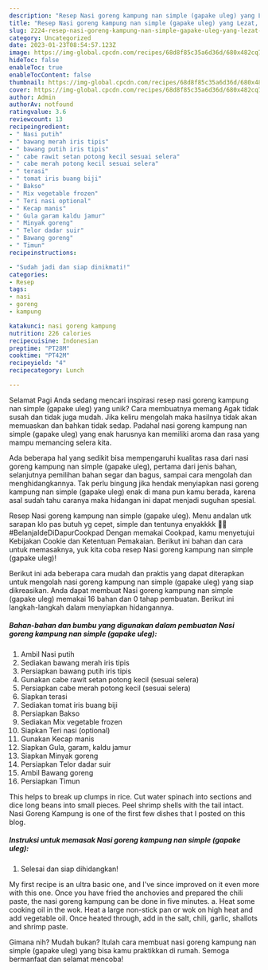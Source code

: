 ```yaml
---
description: "Resep Nasi goreng kampung nan simple (gapake uleg) yang Lezat, Enak"
title: "Resep Nasi goreng kampung nan simple (gapake uleg) yang Lezat, Enak"
slug: 2224-resep-nasi-goreng-kampung-nan-simple-gapake-uleg-yang-lezat-enak
category: Uncategorized
date: 2023-01-23T08:54:57.123Z
image: https://img-global.cpcdn.com/recipes/68d8f85c35a6d36d/680x482cq70/nasi-goreng-kampung-nan-simple-gapake-uleg-foto-resep-utama.jpg
hideToc: false
enableToc: true
enableTocContent: false
thumbnail: https://img-global.cpcdn.com/recipes/68d8f85c35a6d36d/680x482cq70/nasi-goreng-kampung-nan-simple-gapake-uleg-foto-resep-utama.jpg
cover: https://img-global.cpcdn.com/recipes/68d8f85c35a6d36d/680x482cq70/nasi-goreng-kampung-nan-simple-gapake-uleg-foto-resep-utama.jpg
author: Admin
authorAv: notfound
ratingvalue: 3.6
reviewcount: 13
recipeingredient:
- " Nasi putih"
- " bawang merah iris tipis"
- " bawang putih iris tipis"
- " cabe rawit setan potong kecil sesuai selera"
- " cabe merah potong kecil sesuai selera"
- " terasi"
- " tomat iris buang biji"
- " Bakso"
- " Mix vegetable frozen"
- " Teri nasi optional"
- " Kecap manis"
- " Gula garam kaldu jamur"
- " Minyak goreng"
- " Telor dadar suir"
- " Bawang goreng"
- " Timun"
recipeinstructions:

- "Sudah jadi dan siap dinikmati!"
categories:
- Resep
tags:
- nasi
- goreng
- kampung

katakunci: nasi goreng kampung 
nutrition: 226 calories
recipecuisine: Indonesian
preptime: "PT28M"
cooktime: "PT42M"
recipeyield: "4"
recipecategory: Lunch

---
```



Selamat Pagi Anda sedang mencari inspirasi resep nasi goreng kampung nan simple (gapake uleg) yang unik? Cara membuatnya memang Agak tidak susah dan tidak juga mudah. Jika keliru mengolah maka hasilnya tidak akan memuaskan dan bahkan tidak sedap. Padahal nasi goreng kampung nan simple (gapake uleg) yang enak harusnya kan memiliki aroma dan rasa yang mampu memancing selera kita.


Ada beberapa hal yang sedikit bisa mempengaruhi kualitas rasa dari nasi goreng kampung nan simple (gapake uleg), pertama dari jenis bahan, selanjutnya pemilihan bahan segar dan bagus, sampai cara mengolah dan menghidangkannya. Tak perlu bingung jika hendak menyiapkan nasi goreng kampung nan simple (gapake uleg) enak di mana pun kamu berada, karena asal sudah tahu caranya maka hidangan ini dapat menjadi suguhan spesial.

Resep Nasi goreng kampung nan simple (gapake uleg). Menu andalan utk sarapan klo pas butuh yg cepet, simple dan tentunya enyakkkk 🤤🤤 #BelanjaIdeDiDapurCookpad Dengan memakai Cookpad, kamu menyetujui Kebijakan Cookie dan Ketentuan Pemakaian. Berikut ini bahan dan cara untuk memasaknya, yuk kita coba resep Nasi goreng kampung nan simple (gapake uleg)!


Berikut ini ada beberapa cara mudah dan praktis yang dapat diterapkan untuk mengolah nasi goreng kampung nan simple (gapake uleg) yang siap dikreasikan. Anda dapat membuat Nasi goreng kampung nan simple (gapake uleg) memakai 16 bahan dan 0 tahap pembuatan. Berikut ini langkah-langkah dalam menyiapkan hidangannya.

<!--inarticleads1-->

##### Bahan-bahan dan bumbu yang digunakan dalam pembuatan Nasi goreng kampung nan simple (gapake uleg):

1. Ambil  Nasi putih
1. Sediakan  bawang merah iris tipis
1. Persiapkan  bawang putih iris tipis
1. Gunakan  cabe rawit setan potong kecil (sesuai selera)
1. Persiapkan  cabe merah potong kecil (sesuai selera)
1. Siapkan  terasi
1. Sediakan  tomat iris buang biji
1. Persiapkan  Bakso
1. Sediakan  Mix vegetable frozen
1. Siapkan  Teri nasi (optional)
1. Gunakan  Kecap manis
1. Siapkan  Gula, garam, kaldu jamur
1. Siapkan  Minyak goreng
1. Persiapkan  Telor dadar suir
1. Ambil  Bawang goreng
1. Persiapkan  Timun


This helps to break up clumps in rice. Cut water spinach into sections and dice long beans into small pieces. Peel shrimp shells with the tail intact. Nasi Goreng Kampung is one of the first few dishes that I posted on this blog. 

<!--inarticleads2-->

##### Instruksi untuk memasak Nasi goreng kampung nan simple (gapake uleg):


1. Selesai dan siap dihidangkan!

My first recipe is an ultra basic one, and I&#39;ve since improved on it even more with this one. Once you have fried the anchovies and prepared the chili paste, the nasi goreng kampung can be done in five minutes. a. Heat some cooking oil in the wok. Heat a large non-stick pan or wok on high heat and add vegetable oil. Once heated through, add in the salt, chili, garlic, shallots and shrimp paste. 

Gimana nih? Mudah bukan? Itulah cara membuat nasi goreng kampung nan simple (gapake uleg) yang bisa kamu praktikkan di rumah. Semoga bermanfaat dan selamat mencoba!
